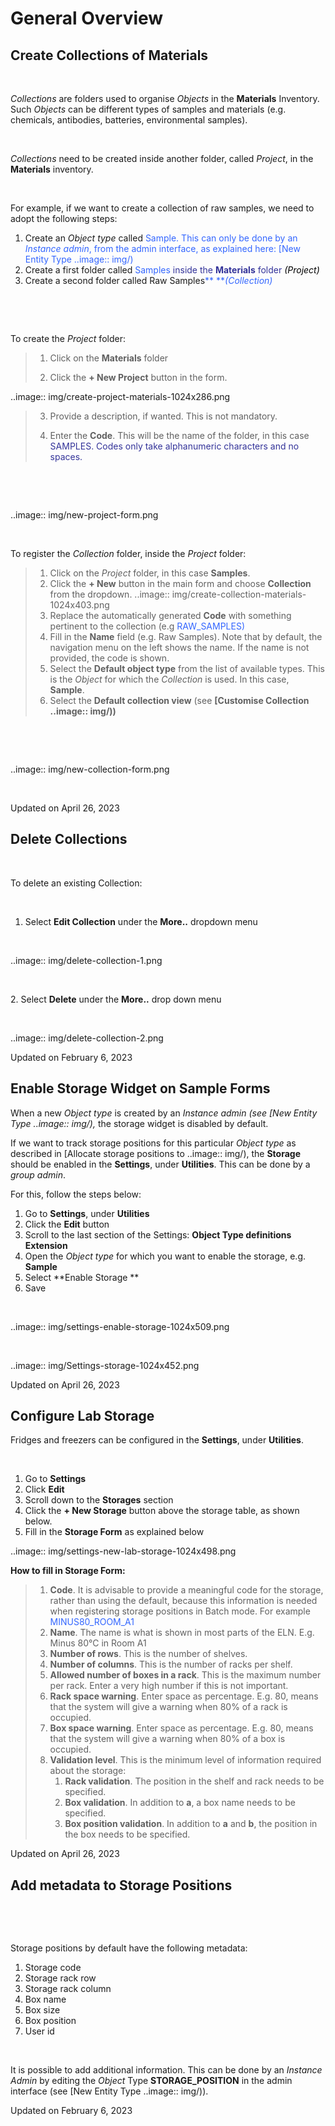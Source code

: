 General Overview
====
 
Create Collections of Materials
----



 

*Collections* are folders used to organise
*Objects* in the **Materials** Inventory. Such *Objects* can be
different types of samples and materials (e.g. chemicals, antibodies,
batteries, environmental samples). 

 

*Collections* need to be created inside
another folder, called *Project*, in the **Materials** inventory.


 

For example, if we want to create a collection of raw samples, we need
to adopt the following steps:

1.  Create an *Object* *type* called <span
    style="color: #3366ff;">Sample. This can only be done by an
    *Instance admin*, from the admin interface, as explained here: [New
    Entity Type
..image:: img/)
2.  Create a first folder called <span
    style="color: #3366ff;">Samples <span
    style="color: #333399;">inside the
    **Materials** folder <span
    style="color: #000000;">*(Project)*
3.  Create a second folder called Raw
    Samples<span
    style="color: #3366ff;">** ***(Collection)*

 

 

To create the *Project* folder:

> 1.  Click on the
>     **Materials** folder
>
> 2.  Click the **+ New Project** button
>     in the form. 
>
..image:: img/create-project-materials-1024x286.png
>
> 3.  Provide a description, if wanted.
>     This is not mandatory.
>
> 4.  Enter the **Code**. This will be the
>     name of the folder, in this case <span
>     style="color: #333399;">SAMPLES. Codes only take
>     alphanumeric characters and no spaces. 

 

 

..image:: img/new-project-form.png

 

To register the *Collection* folder,
inside the *Project* folder:

> 1.  Click on the *Project* folder, in
>     this case **Samples**. 
> 2.  Click the **+ New** button in the
>     main form and choose **Collection** from the dropdown.
..image:: img/create-collection-materials-1024x403.png
> 3.  Replace the automatically generated
>     **Code** with something pertinent to the collection (e.g <span
>     style="color: #3366ff;">RAW\_SAMPLES)
> 4.  Fill in the **Name** field (e.g.
>     Raw Samples). Note that by
>     default, the navigation menu on the left shows the name. If the
>     name is not provided, the code is shown.
> 5.  Select the **Default object type**
>     from the list of available types. This is the *Object* for which
>     the *Collection* is used. In this case, **Sample**.
> 6.  Select the **Default collection view** (see **[Customise
>     Collection
..image:: img/))**

 

 

..image:: img/new-collection-form.png

 

Updated on April 26, 2023
 
Delete Collections
----



 

To delete an existing Collection:

 

1.  Select **Edit Collection** under the **More..** dropdown menu

 

..image:: img/delete-collection-1.png

 

2\. Select **Delete** under the **More..** drop down menu

 

..image:: img/delete-collection-2.png

Updated on February 6, 2023
 
Enable Storage Widget on Sample Forms
----



  
When a new *Object type* is created by an *Instance admin (*see [New
Entity Type
..image:: img/)*,*
the storage widget is disabled by default.

  
If we want to track storage positions for this particular *Object type*
as described in [Allocate storage positions to
..image:: img/),
the **Storage** should be enabled in the **Settings**, under
**Utilities**. This can be done by a *group admin*.

For this, follow the steps below:  
  

1.  Go to **Settings**, under **Utilities**
2.  Click the **Edit** button
3.  Scroll to the last section of the Settings: **Object Type
    definitions Extension**
4.  Open the *Object type* for which you want to enable the storage,
    e.g. **Sample**
5.  Select **Enable Storage **
6.  Save

 

..image:: img/settings-enable-storage-1024x509.png

 

..image:: img/Settings-storage-1024x452.png

Updated on April 26, 2023
 
Configure Lab Storage
----



  
Fridges and freezers can be configured in
the **Settings**, under **Utilities**.

 

1.  Go to **Settings**
2.  Click **Edit**
3.  Scroll down to the **Storages** section
4.  Click the **+ New Storage** button
    above the storage table, as shown below.
5.  Fill in the **Storage Form** as explained below

..image:: img/settings-new-lab-storage-1024x498.png

  
**How to fill in Storage Form:**

> 1.  **Code**. It is advisable to provide
>     a meaningful code for the storage, rather than using the default,
>     because this information is needed when registering storage
>     positions in Batch mode. For example <span
>     style="color: #3366ff;"> MINUS80\_ROOM\_A1
> 2.  **Name**. The name is what is shown
>     in most parts of the ELN. E.g. 
>     Minus 80°C in Room A1
> 3.  **Number of rows**. This is the
>     number of shelves.
> 4.  **Number of columns**. This is the
>     number of racks per shelf.
> 5.  **Allowed number of boxes in a
>     rack**. This is the maximum number per rack. Enter a very high
>     number if this is not important.
> 6.  **Rack space warning**. Enter space
>     as percentage. E.g. 80, means
>     that the system will give a warning when 80% of a rack is
>     occupied.
> 7.  **Box space warning**. Enter space
>     as percentage. E.g. 80, means
>     that the system will give a warning when 80% of a box is
>     occupied.
> 8.  **Validation level**. This is the
>     minimum level of information required about the storage:
>     1.  **Rack validation**. The
>         position in the shelf and rack needs to be specified.
>     2.  **Box validation**. In addition
>         to **a**, a box name needs to be specified.
>     3.  **Box position validation**. In
>         addition to **a** and **b**, the position in the box needs to
>         be specified.

Updated on April 26, 2023
 
Add metadata to Storage Positions
----



 

 

Storage positions by default have the following metadata:

1.  Storage code
2.  Storage rack row
3.  Storage rack column
4.  Box name
5.  Box size
6.  Box position
7.  User id

 

It is possible to add additional information. This can be done by an
*Instance Admin* by editing the *Object* Type **STORAGE\_POSITION** in
the admin interface (see [New Entity Type
..image:: img/)).

Updated on February 6, 2023

